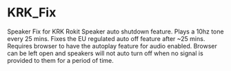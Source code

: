 # KRK_Fix
Speaker Fix for KRK Rokit Speaker auto shutdown feature. Plays a 10hz tone every 25 mins.
Fixes the EU regulated auto off feature after ~25 mins. 
Requires browser to have the autoplay feature for audio enabled. Browser can be left open and speakers will not auto turn off when no signal is provided to them for a period of time.
